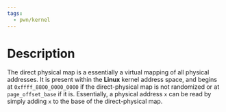 ```yaml
---
tags:
  - pwn/kernel
---
```

# Description
The direct physical map is a essentially a virtual mapping of all physical addresses. It is present within the **Linux** kernel address space, and begins at `0xffff_8800_0000_0000` if the direct-physical map is not randomized or at `page_offset_base` if it is. Essentially, a physical address `x` can be read by simply adding `x` to the base of the direct-physical map.